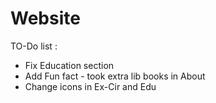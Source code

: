 # Website </br>
TO-Do list :
<ul>
<li>Fix Education section
<li>Add Fun fact - took extra lib books in About
<li>Change icons in Ex-Cir and Edu
</ul>
